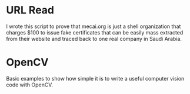 # URL Read
I wrote this script to prove that mecai.org is just a shell organization that charges $100 to issue fake certificates that can be easily mass extracted from their website and traced back to one real company in Saudi Arabia.

# OpenCV
Basic examples to show how simple it is to write a useful computer vision code with OpenCV.
